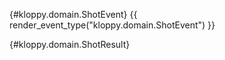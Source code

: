 [](){#kloppy.domain.ShotEvent}
{{ render_event_type("kloppy.domain.ShotEvent") }}

[](){#kloppy.domain.ShotResult}
